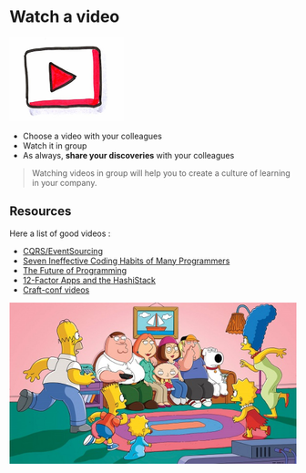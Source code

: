 # Watch a video
![Watch video](images/watch-video.png)  

* Choose a video with your colleagues
* Watch it in group
* As always, **share your discoveries** with your colleagues

> Watching videos in group will help you to create a culture of learning in your company.

## Resources
Here a list of good videos :
* [CQRS/EventSourcing](https://www.youtube.com/watch?v=zxa4y6eJj_g)
* [Seven Ineffective Coding Habits of Many Programmers](https://www.youtube.com/watch?v=ZsHMHukIlJY)
* [The Future of Programming](https://www.youtube.com/watch?v=ecIWPzGEbFc&t=1s)
* [12-Factor Apps and the HashiStack](https://www.youtube.com/watch?v=NVl9cIiPF80)
* [Craft-conf videos](https://craft-conf.com/2017)

![Watch video](images/watch-video1.jpg) 